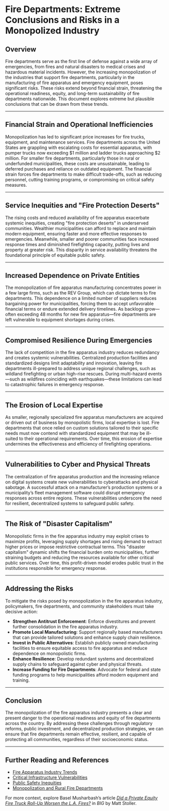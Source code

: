 # Fire Departments: Extreme Conclusions and Risks in a Monopolized Industry

## Overview
Fire departments serve as the first line of defense against a wide array of emergencies, from fires and natural disasters to medical crises and hazardous material incidents. However, the increasing monopolization of the industries that support fire departments, particularly in the manufacturing of fire apparatus and emergency equipment, poses significant risks. These risks extend beyond financial strain, threatening the operational readiness, equity, and long-term sustainability of fire departments nationwide. This document explores extreme but plausible conclusions that can be drawn from these trends.

---

## Financial Strain and Operational Inefficiencies
Monopolization has led to significant price increases for fire trucks, equipment, and maintenance services. Fire departments across the United States are grappling with escalating costs for essential apparatus, with pumper trucks now exceeding $1 million and ladder trucks approaching $2 million. For smaller fire departments, particularly those in rural or underfunded municipalities, these costs are unsustainable, leading to deferred purchases and reliance on outdated equipment. The financial strain forces fire departments to make difficult trade-offs, such as reducing personnel, cutting training programs, or compromising on critical safety measures.

---

## Service Inequities and "Fire Protection Deserts"
The rising costs and reduced availability of fire apparatus exacerbate systemic inequities, creating "fire protection deserts" in underserved communities. Wealthier municipalities can afford to replace and maintain modern equipment, ensuring faster and more effective responses to emergencies. Meanwhile, smaller and poorer communities face increased response times and diminished firefighting capacity, putting lives and property at greater risk. This disparity in service availability threatens the foundational principle of equitable public safety.

---

## Increased Dependence on Private Entities
The monopolization of fire apparatus manufacturing concentrates power in a few large firms, such as the REV Group, which can dictate terms to fire departments. This dependence on a limited number of suppliers reduces bargaining power for municipalities, forcing them to accept unfavorable financial terms or endure extended delivery timelines. As backlogs grow—often exceeding 48 months for new fire apparatus—fire departments are left vulnerable to equipment shortages during crises.

---

## Compromised Resilience During Emergencies
The lack of competition in the fire apparatus industry reduces redundancy and creates systemic vulnerabilities. Centralized production facilities and standardized designs limit adaptability and innovation, leaving fire departments ill-prepared to address unique regional challenges, such as wildland firefighting or urban high-rise rescues. During multi-hazard events—such as wildfires coinciding with earthquakes—these limitations can lead to catastrophic failures in emergency response.

---

## The Erosion of Local Expertise
As smaller, regionally specialized fire apparatus manufacturers are acquired or driven out of business by monopolistic firms, local expertise is lost. Fire departments that once relied on custom solutions tailored to their specific needs must now contend with standardized equipment that may be ill-suited to their operational requirements. Over time, this erosion of expertise undermines the effectiveness and efficiency of firefighting operations.

---

## Vulnerabilities to Cyber and Physical Threats
The centralization of fire apparatus production and the increasing reliance on digital systems create new vulnerabilities to cyberattacks and physical sabotage. A successful attack on a manufacturer’s production systems or a municipality’s fleet management software could disrupt emergency responses across entire regions. These vulnerabilities underscore the need for resilient, decentralized systems to safeguard public safety.

---

## The Risk of "Disaster Capitalism"
Monopolistic firms in the fire apparatus industry may exploit crises to maximize profits, leveraging supply shortages and rising demand to extract higher prices or impose restrictive contractual terms. This "disaster capitalism" dynamic shifts the financial burden onto municipalities, further straining budgets and reducing the resources available for other critical public services. Over time, this profit-driven model erodes public trust in the institutions responsible for emergency response.

---

## Addressing the Risks
To mitigate the risks posed by monopolization in the fire apparatus industry, policymakers, fire departments, and community stakeholders must take decisive action:

- **Strengthen Antitrust Enforcement**: Enforce divestitures and prevent further consolidation in the fire apparatus industry.
- **Promote Local Manufacturing**: Support regionally based manufacturers that can provide tailored solutions and enhance supply chain resilience.
- **Invest in Public Alternatives**: Establish publicly owned manufacturing facilities to ensure equitable access to fire apparatus and reduce dependence on monopolistic firms.
- **Enhance Resilience**: Develop redundant systems and decentralized supply chains to safeguard against cyber and physical threats.
- **Increase Funding for Fire Departments**: Advocate for federal and state funding programs to help municipalities afford modern equipment and training.

---

## Conclusion
The monopolization of the fire apparatus industry presents a clear and present danger to the operational readiness and equity of fire departments across the country. By addressing these challenges through regulatory reforms, public investment, and decentralized production strategies, we can ensure that fire departments remain effective, resilient, and capable of protecting all communities, regardless of their socioeconomic status.

---

## Further Reading and References
- [Fire Apparatus Industry Trends](/literary_products/joes_notes/FIRE_APPARATUS.md)
- [Critical Infrastructure Vulnerabilities](/literary_products/joes_notes/CRITICAL_INFRASTRUCTURE.md)
- [Public Safety Inequities](/literary_products/joes_notes/PUBLIC_SAFETY.md)
- [Monopolization and Rural Fire Departments](/literary_products/joes_notes/RURAL_COMMUNITIES.md)

For more context, explore Basel Musharbash’s article *[Did a Private Equity Fire Truck Roll-Up Worsen the L.A. Fires?](https://www.thebignewsletter.com/p/did-a-private-equity-fire-truck-roll?utm_source=post-email-title&publication_id=11524&post_id=155466046&utm_campaign=email-post-title&isFreemail=true&r=4a32tl&triedRedirect=true&utm_medium=email)* in *BIG* by Matt Stoller.
